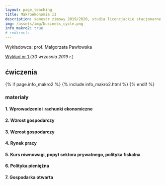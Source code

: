 ```yaml
---
layout: page_teaching
title: Makroekonomia II
description: semestr zimowy 2019/2020, studia licencjackie stacjonarne
img: /assets/img/business_cycle.png
info_makro2: true
# redirect:
---
```


Wykładowca: prof. Małgorzata Pawłowska


<a target="_blank" rel="noopener noreferrer" href="{{ '/teaching/makroekonomia2/makroII_wykład_30.09.2019.pdf' | prepend: site.baseurl | prepend: site.url }}"> Wykład nr 1 </a>(<i>30 września 2019 r.</i>)

## ćwiczenia

{% if page.info_makro2 %}
  {% include info_makro2.html %}
{% endif %}

  <h3>materiały</h3>

<h4> 1. Wprowadzenie i rachunki ekonomiczne  </h4>
<h4> 2. Wzrost gospodarczy  </h4>
<h4> 3. Wzrost gospodarczy </h4>
<h4> 4. Rynek pracy </h4>
<h4> 5. Kurs równowagi, popyt sektora prywatnego, polityka fiskalna  </h4>
<h4> 6. Polityka pieniężna </h4>
<h4> 7. Gospodarka otwarta  </h4>


<!-- <h4> 8. (<i>23 stycznia 2019 r.</i>) </h4> -->
